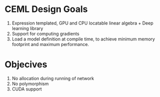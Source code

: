 # CEML Design Goals

1. Expression templated, GPU and CPU locatable linear algebra + Deep learning library
2. Support for computing gradients
3. Load a model definition at compile time, to achieve minimum memory footprint and maximum performance.

# Objecives
1. No allocation during running of network
2. No polymorphism
3. CUDA support
